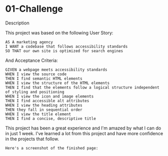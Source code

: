 # 01-Challenge

Description

This project was based on the following User Story:

```
AS A marketing agency
I WANT a codebase that follows accessibility standards
SO THAT our own site is optimized for search engines
```
And Acceptance Criteria:
```
GIVEN a webpage meets accessibility standards
WHEN I view the source code
THEN I find semantic HTML elements
WHEN I view the structure of the HTML elements
THEN I find that the elements follow a logical structure independent of styling and positioning
WHEN I view the icon and image elements
THEN I find accessible alt attributes
WHEN I view the heading attributes
THEN they fall in sequential order
WHEN I view the title element
THEN I find a concise, descriptive title
```
This project has been a great experience and I'm amazed by what I can do in just 1 week. I've learned a lot from this project and have more confidence in the projects that follow.
```
Here's a screenshot of the finished page:

